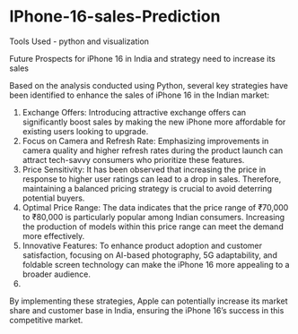 # IPhone-16-sales-Prediction
Tools Used - python and visualization

Future Prospects for iPhone 16 in India and strategy need to increase its sales

Based on the analysis conducted using Python, several key strategies have been identified to enhance the sales of iPhone 16 in the Indian market:

1. Exchange Offers: Introducing attractive exchange offers can significantly boost sales by making the new iPhone more affordable for existing users looking to upgrade.
2. Focus on Camera and Refresh Rate: Emphasizing improvements in camera quality and higher refresh rates during the product launch can attract tech-savvy consumers who prioritize these features.
3. Price Sensitivity: It has been observed that increasing the price in response to higher user ratings can lead to a drop in sales. Therefore, maintaining a balanced pricing strategy is crucial to avoid deterring potential buyers.
4. Optimal Price Range: The data indicates that the price range of ₹70,000 to ₹80,000 is particularly popular among Indian consumers. Increasing the production of models within this price range can meet the demand more effectively.
5. Innovative Features: To enhance product adoption and customer satisfaction, focusing on AI-based photography, 5G adaptability, and foldable screen technology can make the iPhone 16 more appealing to a broader audience.
6. 
By implementing these strategies, Apple can potentially increase its market share and customer base in India, ensuring the iPhone 16’s success in this competitive market.

